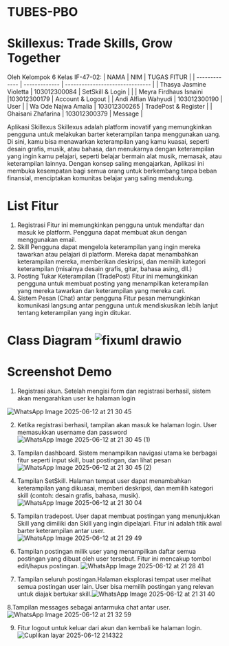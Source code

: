# TUBES-PBO
# Skillexus: Trade Skills, Grow Together

Oleh Kelompok 6 Kelas IF-47-02: 
|     NAMA      |      NIM      |           TUGAS FITUR           |
| ------------- | ------------- | ------------------------------- |
| Thasya Jasmine Violetta | 103012300084 |       SetSkill & Login   |                        |
| Meyra Firdhaus Isnaini |103012300179 | Account & Logout |
| Andi Alfian Wahyudi | 103012300190 | User |
| Wa Ode Najwa Amalia | 103012300265 | TradePost & Register |
| Ghaisani Zhafarina | 103012300379 | Message |

Aplikasi Skillexus 
Skillexus adalah platform inovatif yang memungkinkan pengguna untuk melakukan barter 
keterampilan tanpa menggunakan uang. Di sini, kamu bisa menawarkan keterampilan yang 
kamu kuasai, seperti desain grafis, musik, atau bahasa, dan menukarnya dengan 
keterampilan yang ingin kamu pelajari, seperti belajar bermain alat musik, memasak, atau 
keterampilan lainnya. Dengan konsep saling mengajarkan, Aplikasi ini membuka 
kesempatan bagi semua orang untuk berkembang tanpa beban finansial, menciptakan 
komunitas belajar yang saling mendukung.

# List Fitur
1. Registrasi 
Fitur ini memungkinkan pengguna untuk mendaftar dan masuk ke platform. 
Pengguna dapat membuat akun dengan menggunakan email.  
2. Skill 
Pengguna dapat mengelola keterampilan yang ingin mereka tawarkan atau pelajari 
di platform. Mereka dapat menambahkan keterampilan mereka, memberikan 
deskripsi, dan memilih kategori keterampilan (misalnya desain grafis, gitar, bahasa 
asing, dll.) 
3. Posting Tukar Keterampilan (TradePost) 
Fitur ini memungkinkan pengguna untuk membuat posting yang menampilkan 
keterampilan yang mereka tawarkan dan keterampilan yang mereka cari. 
4. Sistem Pesan (Chat) antar pengguna 
Fitur pesan memungkinkan komunikasi langsung antar pengguna untuk 
mendiskusikan lebih lanjut tentang keterampilan yang ingin ditukar.

# Class Diagram ![fixuml drawio](https://github.com/user-attachments/assets/065cfefb-4d50-4462-81a2-6bada7f51df0)

# Screenshot Demo
1. Registrasi akun. Setelah mengisi form dan registrasi berhasil, sistem akan mengarahkan user ke halaman login

![WhatsApp Image 2025-06-12 at 21 30 45](https://github.com/user-attachments/assets/e7908245-e76d-47f6-baff-83bdbd6d36b1)

2. Ketika registrasi berhasil, tampilan akan masuk ke halaman login. User memasukkan username dan password
![WhatsApp Image 2025-06-12 at 21 30 45 (1)](https://github.com/user-attachments/assets/4b0b0359-ef1d-4ace-890b-e4f0ac0cc09f)

3. Tampilan dashboard. Sistem menampilkan navigasi utama ke berbagai fitur seperti input skill, buat postingan, dan lihat pesan
![WhatsApp Image 2025-06-12 at 21 30 45 (2)](https://github.com/user-attachments/assets/ae07613c-fe28-441c-a6e0-5d686640a46e)

4. Tampilan SetSkill. Halaman tempat user dapat menambahkan keterampilan yang dikuasai, memberi deskripsi, dan memilih kategori skill (contoh: desain grafis, bahasa, musik).
![WhatsApp Image 2025-06-12 at 21 30 04](https://github.com/user-attachments/assets/2bd70780-c952-4791-aa52-d91fa848ca88)

5. Tampilan tradepost. User dapat membuat postingan yang menunjukkan Skill yang dimiliki dan Skill yang ingin dipelajari. Fitur ini adalah titik awal barter keterampilan antar user.![WhatsApp Image 2025-06-12 at 21 29 49](https://github.com/user-attachments/assets/276a9f53-f276-494c-b082-d6aec8615037)

6. Tampilan postingan milik user yang menampilkan daftar semua postingan yang dibuat oleh user tersebut. Fitur ini mencakup tombol edit/hapus postingan.
![WhatsApp Image 2025-06-12 at 21 28 41](https://github.com/user-attachments/assets/5dad69a1-4193-4f87-bf98-2ef6f16c7fae)

7. Tampilan seluruh postingan.Halaman eksplorasi tempat user melihat semua postingan user lain. User bisa memilih postingan yang relevan untuk diajak bertukar skill.![WhatsApp Image 2025-06-12 at 21 31 40](https://github.com/user-attachments/assets/00d9563a-fd82-4904-b2cc-f986810f0ae5)
   
8.Tampilan messages sebagai antarmuka chat antar user.![WhatsApp Image 2025-06-12 at 21 32 59](https://github.com/user-attachments/assets/4e7999b4-b03f-43e4-bd1c-584eb194468f)

9. Fitur logout untuk keluar dari akun dan kembali ke halaman login.
![Cuplikan layar 2025-06-12 214322](https://github.com/user-attachments/assets/422e6449-af23-4b5b-92a2-6a1d96a4ed69)









